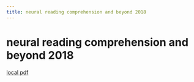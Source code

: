 ```yaml
---
title: neural reading comprehension and beyond 2018
---
```


# neural reading comprehension and beyond 2018

[local pdf](../../../pdfs/neural%20reading%20comprehension%20and%20beyond_2018.pdf)
